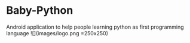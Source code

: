 # Baby-Python
Android application to help people learning python as first programming language
![](images/logo.png =250x250)
